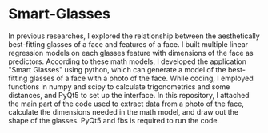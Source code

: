 # Smart-Glasses
In previous researches, I explored the relationship between the aesthetically best-fitting glasses of a face and  features of a face. 
I built multiple linear regression models on each glasses feature with dimensions of the face as predictors. 
According to these math models, I developed the application "Smart Glasses" using python, which can generate a model of the best-fitting glasses of a face with a photo of the face. While coding, I employed functions in numpy and scipy to calculate trigonometrics and some distances, and PyQt5 to set up the interface.
In this repository, I attached the main part of the code used to extract data from a photo of the face, calculate the dimensions needed in the math model, and draw out the shape of the glasses. PyQt5 and fbs is required to run the code.
